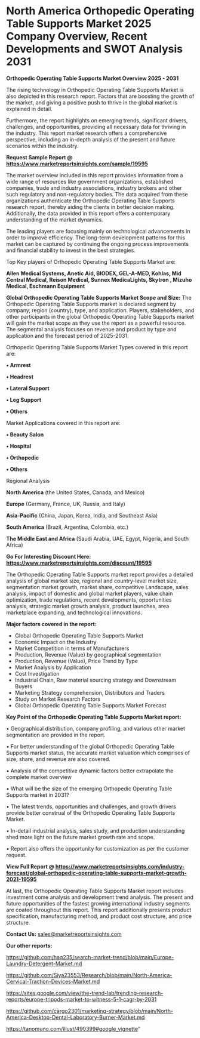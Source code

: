 # North America Orthopedic Operating Table Supports Market 2025 Company Overview, Recent Developments and SWOT Analysis 2031

<Strong> Orthopedic Operating Table Supports Market Overview 2025 - 2031</strong>

The rising technology in Orthopedic Operating Table Supports Market is also depicted in this research report. Factors that are boosting the growth of the market, and giving a positive push to thrive in the global market is explained in detail.

Furthermore, the report highlights on emerging trends, significant drivers, challenges, and opportunities, providing all necessary data for thriving in the industry. This report market research offers a comprehensive perspective, including an in-depth analysis of the present and future scenarios within the industry.

<strong>Request Sample Report @ <a href=https://www.marketreportsinsights.com/sample/19595>https://www.marketreportsinsights.com/sample/19595</a></strong>

The market overview included in this report provides information from a wide range of resources like government organizations, established companies, trade and industry associations, industry brokers and other such regulatory and non-regulatory bodies. The data acquired from these organizations authenticate the Orthopedic Operating Table Supports research report, thereby aiding the clients in better decision making. Additionally, the data provided in this report offers a contemporary understanding of the market dynamics.

The leading players are focusing mainly on technological advancements in order to improve efficiency. The long-term development patterns for this market can be captured by continuing the ongoing process improvements and financial stability to invest in the best strategies.

Top Key players of Orthopedic Operating Table Supports Market are:

<strong>Allen Medical Systems, Anetic Aid, BIODEX, GEL-A-MED, Kohlas, Mid Central Medical, Reison Medical, Sunnex MedicaLights, Skytron , Mizuho Medical, Eschmann Equipment</strong>

<strong><b>Global Orthopedic Operating Table Supports Market Scope and Size:</b></strong>
The Orthopedic Operating Table Supports market is declared segment by company, region (country), type, and application. Players, stakeholders, and other participants in the global Orthopedic Operating Table Supports market will gain the market scope as they use the report as a powerful resource. The segmental analysis focuses on revenue and product by type and application and the forecast period of 2025-2031.

Orthopedic Operating Table Supports Market Types covered in this report are:

<strong>• Armrest

• Headrest

• Lateral Support

• Leg Support

• Others</strong>

Market Applications covered in this report are:

<strong>• Beauty Salon

• Hospital

• Orthopedic

• Others</strong> 

Regional Analysis

<strong>North America</strong> (the United States, Canada, and Mexico)

<strong>Europe</strong> (Germany, France, UK, Russia, and Italy)

<strong>Asia-Pacific</strong> (China, Japan, Korea, India, and Southeast Asia)

<strong>South America</strong> (Brazil, Argentina, Colombia, etc.)

<strong>The Middle East and Africa</strong> (Saudi Arabia, UAE, Egypt, Nigeria, and South Africa)

<strong>Go For Interesting Discount Here: <a href=https://www.marketreportsinsights.com/discount/19595>https://www.marketreportsinsights.com/discount/19595</a></strong>

The Orthopedic Operating Table Supports market report provides a detailed analysis of global market size, regional and country-level market size, segmentation market growth, market share, competitive Landscape, sales analysis, impact of domestic and global market players, value chain optimization, trade regulations, recent developments, opportunities analysis, strategic market growth analysis, product launches, area marketplace expanding, and technological innovations.

<strong><b>Major factors covered in the report:</b></strong>
<ul>
  <li>Global Orthopedic Operating Table Supports Market </li>
  <li>Economic Impact on the Industry</li>
  <li>Market Competition in terms of Manufacturers</li>
  <li>Production, Revenue (Value) by geographical segmentation</li>
  <li>Production, Revenue (Value), Price Trend by Type</li>
  <li>Market Analysis by Application</li>
  <li>Cost Investigation</li>
  <li>Industrial Chain, Raw material sourcing strategy and Downstream Buyers</li>
  <li>Marketing Strategy comprehension, Distributors and Traders</li>
  <li>Study on Market Research Factors</li>
  <li>Global Orthopedic Operating Table Supports Market Forecast</li>
</ul>

<strong><b>Key Point of the Orthopedic Operating Table Supports Market report:</b></strong>

• Geographical distribution, company profiling, and various other market segmentation are provided in the report.

• For better understanding of the global Orthopedic Operating Table Supports market status, the accurate market valuation which comprises of size, share, and revenue are also covered.

• Analysis of the competitive dynamic factors better extrapolate the complete market overview

• What will be the size of the emerging Orthopedic Operating Table Supports market in 2031?

• The latest trends, opportunities and challenges, and growth drivers provide better construal of the Orthopedic Operating Table Supports Market.

• In-detail industrial analysis, sales study, and production understanding shed more light on the future market growth rate and scope.

• Report also offers the opportunity for customization as per the customer request.

<strong><b>View Full Report @ <a href=https://www.marketreportsinsights.com/industry-forecast/global-orthopedic-operating-table-supports-market-growth-2021-19595>https://www.marketreportsinsights.com/industry-forecast/global-orthopedic-operating-table-supports-market-growth-2021-19595</a></b></strong>


At last, the Orthopedic Operating Table Supports Market report includes investment come analysis and development trend analysis. The present and future opportunities of the fastest growing international industry segments are coated throughout this report. This report additionally presents product specification, manufacturing method, and product cost structure, and price structure.

<strong>Contact Us:</strong>
sales@marketreportsinsights.com

<strong>Our other reports:</strong>

<a href=https://github.com/haq235/search-market-trend/blob/main/Europe-Laundry-Detergent-Market.md>https://github.com/haq235/search-market-trend/blob/main/Europe-Laundry-Detergent-Market.md</a>

<a href=https://github.com/Siya23553/Research/blob/main/North-America-Cervical-Traction-Devices-Market.md>https://github.com/Siya23553/Research/blob/main/North-America-Cervical-Traction-Devices-Market.md</a>

<a href=https://sites.google.com/view/the-trend-lab/trending-research-reports/europe-tripods-market-to-witness-5-1-cagr-by-2031>https://sites.google.com/view/the-trend-lab/trending-research-reports/europe-tripods-market-to-witness-5-1-cagr-by-2031</a>

<a href=https://github.com/cargo2301/marketing-strategy/blob/main/North-America-Desktop-Dental-Laboratory-Burner-Market.md>https://github.com/cargo2301/marketing-strategy/blob/main/North-America-Desktop-Dental-Laboratory-Burner-Market.md</a>

<a href=https://tanomuno.com/illust/490399#google_vignette>https://tanomuno.com/illust/490399#google_vignette</a>"
